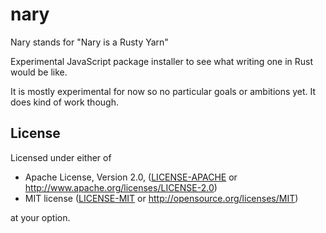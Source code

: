 # nary
Nary stands for "Nary is a Rusty Yarn"

Experimental JavaScript package installer to see what writing one in Rust would be like.

It is mostly experimental for now so no particular goals or ambitions yet. It does kind of work though.


## License

Licensed under either of

 * Apache License, Version 2.0, ([LICENSE-APACHE](LICENSE-APACHE) or http://www.apache.org/licenses/LICENSE-2.0)
 * MIT license ([LICENSE-MIT](LICENSE-MIT) or http://opensource.org/licenses/MIT)

at your option.


